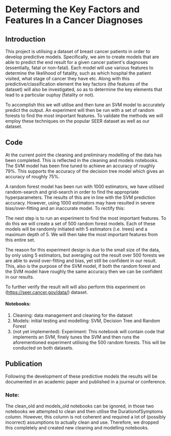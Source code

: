 # Determing the Key Factors and Features In a Cancer Diagnoses

## Introduction
This project is utilising a dataset of breast cancer patients in order to develop predictive models. Specifically, we aim to create models that are able to predict the end result for a given cancer patient's diagnoses (essentially, fatal or non-fatal). Each model will use various features to determine the likelihood of fatality, such as which hospital the patient visited, what stage of cancer they have etc. Along with this predictive/classification element the key factors (the features of the dataset) will also be investigated, so as to determine the key elements that lead to a particular ouptuy (fatality or not).

To accomplish this we will utilise and then tune an SVM model to accurately predict the output. An experiment will then be run with a set of random forests to find the most important features. To validate the methods we will employ these techniques on the popular SEER dataset as well as our dataset. 

## Code
At the current point the cleaning and preliminary modelling of the data has been completed. This is reflected in the cleaning and models notebooks. The SVM model has been fine tuned to achieve an accuracy of roughly 79%. This supports the accuracy of the decision tree model which gives an accuracy of roughly 75%.


A random forest model has been run with 1000 estimators, we have utilised random-search and grid-search in order to find the appropriate hyperparameters. The results of this are in line with the SVM prediction accuracy. However, using 1000 estimators may have resulted in severe bias/over-fitting and an inaccurate model. To rectify this:

The next step is to run an experiment to find the most important features. To do this we will create a set of 500 random forest models. Each of these models will be randomly initiated with 5 estimators (i.e. trees) and a maximum depth of 5. We will then take the most important features from this entire set.


The reason for this experiment design is due to the small size of the data, by only using 5 estimators, but averaging out the result over 500 forests we are able to avoid over-fitting and bias, yet still be confident in our result. This, also is the purpose of the SVM model, if both the random forest and the SVM model have roughly the same accuracy then we can be confident in our results.

To further verify the result will will also perform this experiment on (https://seer.cancer.gov/data/) dataset.

#### Notebooks:
1. Cleaning: data management and cleaning for the dataset
2. Models: initial testing and modelling: SVM, Decision Tree and Random Forest
3. (not yet implemented): Experiment: This notebook will contain code that implements an SVM, finely tunes the SVM and then runs the aforementioned experiment utilising the 500 random forests. This will be conducted on both datasets.


## Publication
Following the development of these predictive models the results will be documented in an academic paper and published in a journal or conference.







### Note:
The clean_old and models_old notebooks can be ignored, in those two notebooks we attempted to clean and then utilise the DurationofSymptoms column. However, this column is not coherent and required a lot of (possibly incorrect) assumptions to actually clean and use. Therefore, we dropped this completely and created new cleaning and modelling notebooks.

